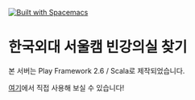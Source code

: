 [![Built with Spacemacs](https://cdn.rawgit.com/syl20bnr/spacemacs/442d025779da2f62fc86c2082703697714db6514/assets/spacemacs-badge.svg)](http://spacemacs.org)
# 한국외대 서울캠 빈강의실 찾기

본 서버는 Play Framework 2.6 / Scala로 제작되었습니다.



[여기](https://pf.kakao.com/_xcPVZxl)에서 직접 사용해 보실 수 있습니다!
